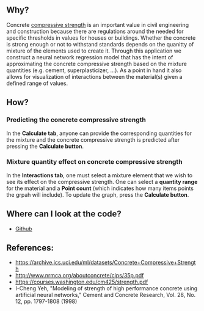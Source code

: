 ## Why?

  Concrete [compressive strength](https://en.wikipedia.org/wiki/Compressive_strength) is an important value in civil engineering and construction because there are regulations around the needed for specific thresholds in values for houses or buildings. Whether the concrete is strong enough or not to withstand standards depends on the quanitty of mixture of the elements used to create it. Through this application we construct a neural network regression model that has the intent of approximating the concrete compressive strength based on the mixture quantities (e.g. cement, superplasticizer, ...). As a point in hand it also allows for visualization of interactions between the material(s) given a defined range of values.
  
## How?

### Predicting the concrete compressive strength

  In the **Calculate tab**, anyone can provide the corresponding quantities for the mixture and the concrete compressive strength is predicted after pressing the **Calculate button**.

### Mixture quantity effect on concrete compressive strength

  In the **Interactions tab**, one must select a mixture element that we wish to see its effect on the compressive strength. One can select a **quantity range** for the material and a **Point count** (which indicates how many items points the grpah will include). To update the graph, press the **Calculate button**.
  
## Where can I look at the code?

*  [Github](https://github.com/langholz/DevDataProd_CourseProject)

## References:

*  https://archive.ics.uci.edu/ml/datasets/Concrete+Compressive+Strength
*  http://www.nrmca.org/aboutconcrete/cips/35p.pdf
*  https://courses.washington.edu/cm425/strength.pdf
*  I-Cheng Yeh, "Modeling of strength of high performance concrete using artificial neural networks," Cement and Concrete Research, Vol. 28, No. 12, pp. 1797-1808 (1998)

